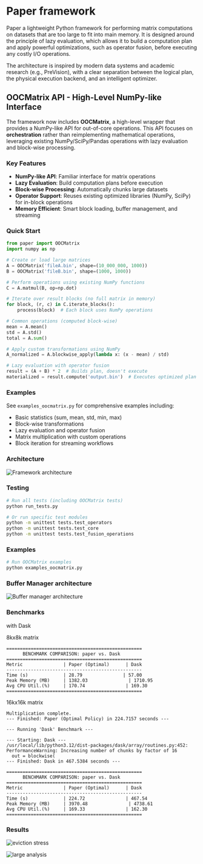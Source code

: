 # Paper framework

Paper a lightweight Python framework for performing matrix computations on datasets that are too large to fit into main memory. It is designed around the principle of lazy evaluation, which allows it to build a computation plan and apply powerful optimizations, such as operator fusion, before executing any costly I/O operations.

The architecture is inspired by modern data systems and academic research (e.g., PreVision), with a clear separation between the logical plan, the physical execution backend, and an intelligent optimizer.

## OOCMatrix API - High-Level NumPy-like Interface

The framework now includes **OOCMatrix**, a high-level wrapper that provides a NumPy-like API for out-of-core operations. This API focuses on **orchestration** rather than reimplementing mathematical operations, leveraging existing NumPy/SciPy/Pandas operations with lazy evaluation and block-wise processing.

### Key Features

- **NumPy-like API**: Familiar interface for matrix operations
- **Lazy Evaluation**: Build computation plans before execution
- **Block-wise Processing**: Automatically chunks large datasets
- **Operator Support**: Reuses existing optimized libraries (NumPy, SciPy) for in-block operations
- **Memory Efficient**: Smart block loading, buffer management, and streaming

### Quick Start

```python
from paper import OOCMatrix
import numpy as np

# Create or load large matrices
A = OOCMatrix('fileA.bin', shape=(10_000_000, 1000))
B = OOCMatrix('fileB.bin', shape=(1000, 1000))

# Perform operations using existing NumPy functions
C = A.matmul(B, op=np.dot)

# Iterate over result blocks (no full matrix in memory)
for block, (r, c) in C.iterate_blocks():
    process(block)  # Each block uses NumPy operations

# Common operations (computed block-wise)
mean = A.mean()
std = A.std()
total = A.sum()

# Apply custom transformations using NumPy
A_normalized = A.blockwise_apply(lambda x: (x - mean) / std)

# Lazy evaluation with operator fusion
result = (A + B) * 2  # Builds plan, doesn't execute
materialized = result.compute('output.bin')  # Executes optimized plan
```

### Examples

See `examples_oocmatrix.py` for comprehensive examples including:
- Basic statistics (sum, mean, std, min, max)
- Block-wise transformations
- Lazy evaluation and operator fusion
- Matrix multiplication with custom operations
- Block iteration for streaming workflows

### Architecture


![Framework architecture](/paper-architecture.svg "Architecture")


### Testing

```bash
# Run all tests (including OOCMatrix tests)
python run_tests.py

# Or run specific test modules
python -m unittest tests.test_operators
python -m unittest tests.test_core
python -m unittest tests.test_fusion_operations
```

### Examples

```bash
# Run OOCMatrix examples
python examples_oocmatrix.py
```

### Buffer Manager architecture


![Buffer manager architecture](/buffer-manager-architecture.svg "Buffer Manager")


### Benchmarks

with Dask

8kx8k matrix

```
==================================================
      BENCHMARK COMPARISON: paper vs. Dask
==================================================
Metric               | Paper (Optimal)      | Dask                
--------------------------------------------------
Time (s)             | 28.79               | 57.00
Peak Memory (MB)     | 1382.03               | 1710.95
Avg CPU Util.(%)     | 170.74               | 169.30
==================================================
```

16kx16k matrix

```
Multiplication complete.
--- Finished: Paper (Optimal Policy) in 224.7157 seconds ---

--- Running 'Dask' Benchmark ---

--- Starting: Dask ---
/usr/local/lib/python3.12/dist-packages/dask/array/routines.py:452: PerformanceWarning: Increasing number of chunks by factor of 16
  out = blockwise(
--- Finished: Dask in 467.5384 seconds ---

==================================================
      BENCHMARK COMPARISON: paper vs. Dask
==================================================
Metric               | Paper (Optimal)      | Dask                
--------------------------------------------------
Time (s)             | 224.72               | 467.54
Peak Memory (MB)     | 3970.48               | 4738.61
Avg CPU Util.(%)     | 169.33               | 162.30
==================================================
```

### Results

![eviction stress](/cache_visualization_eviction_stress_32.png "Buffer Manager")

![large analysis](/cache_visualization_large_analysis_new.png "Buffer Manager")

